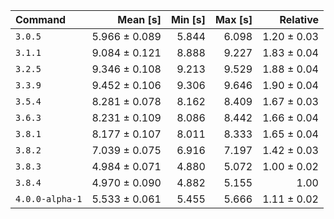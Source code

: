 | Command | Mean [s] | Min [s] | Max [s] | Relative |
|:---|---:|---:|---:|---:|
| `3.0.5` | 5.966 ± 0.089 | 5.844 | 6.098 | 1.20 ± 0.03 |
| `3.1.1` | 9.084 ± 0.121 | 8.888 | 9.227 | 1.83 ± 0.04 |
| `3.2.5` | 9.346 ± 0.108 | 9.213 | 9.529 | 1.88 ± 0.04 |
| `3.3.9` | 9.452 ± 0.106 | 9.306 | 9.646 | 1.90 ± 0.04 |
| `3.5.4` | 8.281 ± 0.078 | 8.162 | 8.409 | 1.67 ± 0.03 |
| `3.6.3` | 8.231 ± 0.109 | 8.086 | 8.442 | 1.66 ± 0.04 |
| `3.8.1` | 8.177 ± 0.107 | 8.011 | 8.333 | 1.65 ± 0.04 |
| `3.8.2` | 7.039 ± 0.075 | 6.916 | 7.197 | 1.42 ± 0.03 |
| `3.8.3` | 4.984 ± 0.071 | 4.880 | 5.072 | 1.00 ± 0.02 |
| `3.8.4` | 4.970 ± 0.090 | 4.882 | 5.155 | 1.00 |
| `4.0.0-alpha-1` | 5.533 ± 0.061 | 5.455 | 5.666 | 1.11 ± 0.02 |
